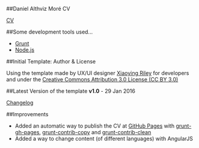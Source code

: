 ##Daniel Althviz Moré CV

[CV](https://dalthviz.github.io/CV)

##Some development tools used...

* [Grunt](http://gruntjs.com/)
* [Node.js](https://nodejs.org/en/)

##Initial Template: Author & License

Using the template made by UX/UI designer [Xiaoying Riley](https://twitter.com/3rdwave_themes) for developers and under the [Creative Commons Attribution 3.0 License (CC BY 3.0)](http://creativecommons.org/licenses/by/3.0/)

##Latest Version of the template
**v1.0** - 29 Jan 2016

[Changelog](http://themes.3rdwavemedia.com/website-templates/orbit-free-resume-cv-template-for-developers/?target=changelog)

##Improvements

* Added an automatic way to publish the CV at [GitHub Pages](https://pages.github.com/) with [grunt-gh-pages](https://github.com/tschaub/grunt-gh-pages), [grunt-contrib-copy](https://github.com/gruntjs/grunt-contrib-copy) and [grunt-contrib-clean](https://github.com/gruntjs/grunt-contrib-clean)
* Added a way to change content (of different languages) with AngularJS